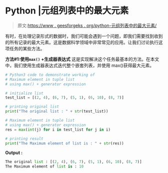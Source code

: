 # Python |元组列表中的最大元素

> 原文:[https://www . geesforgeks . org/python-元组列表中的最大元素/](https://www.geeksforgeeks.org/python-maximum-element-in-tuple-list/)

有时，在处理记录形式的数据时，我们可能会遇到一个问题，即我们需要找到收到的所有记录的最大元素。这是数据科学领域中非常常见的应用。让我们讨论执行这项任务的某些方法。

**方法#1:使用`max()` +生成器表达式**
这是实现解决这个任务最基本的方法。在本文中，我们使用生成器表达式迭代整个嵌套列表，并使用 max()获得最大元素。

```py
# Python3 code to demonstrate working of
# Maximum element in tuple list
# using max() + generator expression

# initialize list 
test_list = [(2, 4), (6, 7), (5, 1), (6, 10), (8, 7)]

# printing original list 
print("The original list : " + str(test_list))

# Maximum element in tuple list
# using max() + generator expression
res = max(int(j) for i in test_list for j in i)

# printing result
print("The Maximum element of list is : " + str(res))
```

**Output :**

```py
The original list : [(2, 4), (6, 7), (5, 1), (6, 10), (8, 7)]
The Maximum element of list is : 10

```